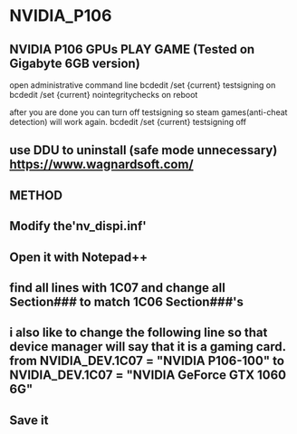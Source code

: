 # NVIDIA_P106
NVIDIA P106 GPUs PLAY GAME
(Tested on Gigabyte 6GB version)
----------------------------------------
open administrative command line
bcdedit /set {current} testsigning on
bcdedit /set {current} nointegritychecks on
reboot

after you are done you can turn off testsigning so steam games(anti-cheat detection) will work again.
bcdedit /set {current} testsigning off

use DDU to uninstall (safe mode unnecessary) 
https://www.wagnardsoft.com/
----------------------------------------
METHOD
----------------------------------------
Modify the'nv_dispi.inf'
----------------------------------------
Open it with Notepad++
----------------------------------------
find all lines with 1C07 and change all Section### to match 1C06 Section###'s
----------------------------------------
i also like to change the following line so that device manager will say that it is a gaming card.
from 
NVIDIA_DEV.1C07 = "NVIDIA P106-100"
to
NVIDIA_DEV.1C07 = "NVIDIA GeForce GTX 1060 6G"
----------------------------------------
Save it
-----------------------------------------
